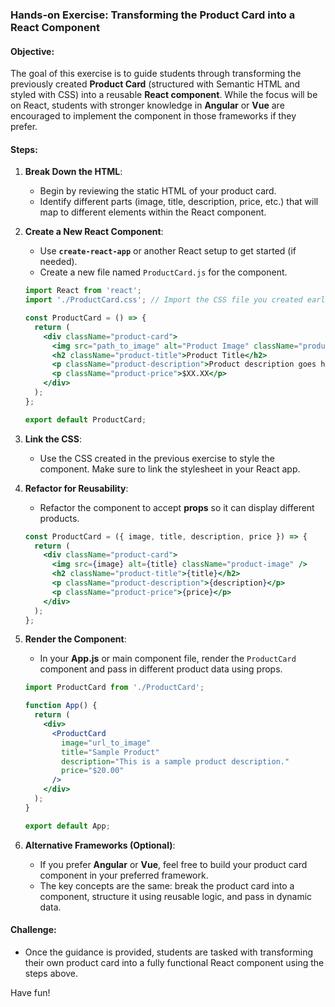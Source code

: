 ### Hands-on Exercise: Transforming the Product Card into a React Component

#### Objective:
The goal of this exercise is to guide students through transforming the previously created **Product Card** (structured with Semantic HTML and styled with CSS) into a reusable **React component**. While the focus will be on React, students with stronger knowledge in **Angular** or **Vue** are encouraged to implement the component in those frameworks if they prefer.

#### Steps:
1. **Break Down the HTML**:
   - Begin by reviewing the static HTML of your product card.
   - Identify different parts (image, title, description, price, etc.) that will map to different elements within the React component.

2. **Create a New React Component**:
   - Use **`create-react-app`** or another React setup to get started (if needed).
   - Create a new file named `ProductCard.js` for the component.

   ```jsx
   import React from 'react';
   import './ProductCard.css'; // Import the CSS file you created earlier

   const ProductCard = () => {
     return (
       <div className="product-card">
         <img src="path_to_image" alt="Product Image" className="product-image" />
         <h2 className="product-title">Product Title</h2>
         <p className="product-description">Product description goes here.</p>
         <p className="product-price">$XX.XX</p>
       </div>
     );
   };

   export default ProductCard;
   ```

3. **Link the CSS**:
   - Use the CSS created in the previous exercise to style the component. Make sure to link the stylesheet in your React app.

4. **Refactor for Reusability**:
   - Refactor the component to accept **props** so it can display different products.

   ```jsx
   const ProductCard = ({ image, title, description, price }) => {
     return (
       <div className="product-card">
         <img src={image} alt={title} className="product-image" />
         <h2 className="product-title">{title}</h2>
         <p className="product-description">{description}</p>
         <p className="product-price">{price}</p>
       </div>
     );
   };
   ```

5. **Render the Component**:
   - In your **App.js** or main component file, render the `ProductCard` component and pass in different product data using props.

   ```jsx
   import ProductCard from './ProductCard';

   function App() {
     return (
       <div>
         <ProductCard 
           image="url_to_image"
           title="Sample Product"
           description="This is a sample product description."
           price="$20.00"
         />
       </div>
     );
   }

   export default App;
   ```

6. **Alternative Frameworks (Optional)**:
   - If you prefer **Angular** or **Vue**, feel free to build your product card component in your preferred framework. 
   - The key concepts are the same: break the product card into a component, structure it using reusable logic, and pass in dynamic data.

#### Challenge:
- Once the guidance is provided, students are tasked with transforming their own product card into a fully functional React component using the steps above.

Have fun!